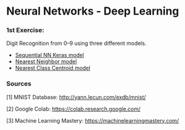 # **Neural Networks - Deep Learning**  

### **1st Exercise:**  
Digit Recognition from 0–9 using three different models. 
   + [Sequential NN Keras model](https://github.com/lkmeta/auth_nndp/blob/main/1st_exercise/nn_exer_1.ipynb)  
   + [Nearest Neighbor model](https://github.com/lkmeta/auth_nndp/blob/main/1st_exercise/nn_model.ipynb)
   + [Nearest Class Centroid model](https://github.com/lkmeta/auth_nndp/blob/main/1st_exercise/ncc_model.ipynb)   


### **Sources** 

[1] MNIST Database: http://yann.lecun.com/exdb/mnist/

[2] Google Colab: https://colab.research.google.com/

[3] Machine Learning Mastery: https://machinelearningmastery.com/
